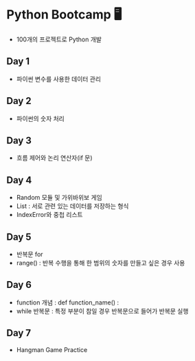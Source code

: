 # Python Bootcamp 🖥️
* 100개의 프로젝트로 Python 개발

## Day 1
* 파이썬 변수를 사용한 데이터 관리

## Day 2
* 파이썬의 숫자 처리

## Day 3
* 흐름 제어와 논리 연산자(if 문)

## Day 4
* Random 모듈 및 가위바위보 게임
* List : 서로 관련 있는 데이터를 저장하는 형식
* IndexError와 중첩 리스트

## Day 5
* 반복문 for 
* range() : 반복 수행을 통해 한 범위의 숫자를 만들고 싶은 경우 사용

## Day 6
* function 개념 : def function_name() :
* while 반복문 : 특정 부분이 참일 경우 반복문으로 들어가 반복문 실행

## Day 7
* Hangman Game Practice
